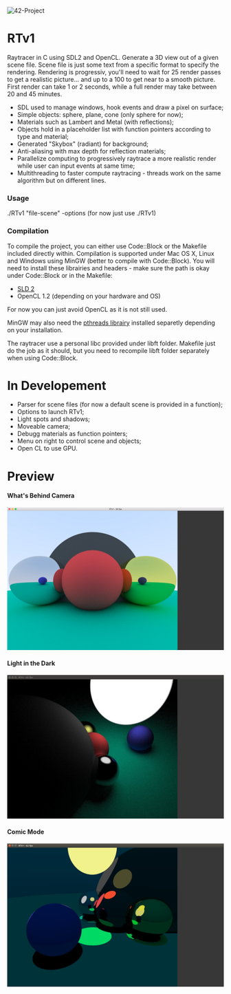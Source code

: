 ![42-Project](https://dl.dropboxusercontent.com/u/59532932/48-cole204220logo.png)
# RTv1
Raytracer in C using SDL2 and OpenCL. Generate a 3D view out of a given scene file. Scene file is just some text from a specific format to specify the rendering.
Rendering is progressiv, you'll need to wait for 25 render passes to get a realistic picture... and up to a 100 to get near to a smooth picture. First render can take 1 or 2 seconds, while a full render may take between 20 and 45 minutes.

- SDL used to manage windows, hook events and draw a pixel on surface;
- Simple objects: sphere, plane, cone (only sphere for now); 
- Materials such as Lambert and Metal (with reflections);
- Objects hold in a placeholder list with function pointers according to type and material;
- Generated "Skybox" (radiant) for background; 
- Anti-aliasing with max depth for reflection materials;
- Parallelize computing to progressively raytrace a more realistic render while user can input events at same time;
- Multithreading to faster compute raytracing - threads work on the same algorithm but on different lines.

### Usage

./RTv1 "file-scene" -options (for now just use ./RTv1)

### Compilation

To compile the project, you can either use Code::Block or the Makefile included directly within. Compilation is supported under Mac OS X, Linux and Windows using MinGW (better to compile with Code::Block).
You will need to install these librairies and headers - make sure the path is okay under Code::Block or in the Makefile:

- [SLD 2](https://www.libsdl.org/download-2.0.php)
- OpenCL 1.2 (depending on your hardware and OS)

For now you can just avoid OpenCL as it is not still used.

MinGW may also need the [pthreads librairy](http://www.mingw.org/wiki/pthreads_library) installed separetly depending on your installation.

The raytracer use a personal libc provided under libft folder. Makefile just do the job as it should, but you need to recompile libft folder separately when using Code::Block.

# In Developement

- Parser for scene files (for now a default scene is provided in a function);
- Options to launch RTv1;
- Light spots and shadows;
- Moveable camera;
- Debugg materials as function pointers;
- Menu on right to control scene and objects;
- Open CL to use GPU.

# Preview
#### What's Behind Camera
![preview1](rtv1-preview3.jpg)

#### Light in the Dark
![preview2](rtv1-preview5.jpg)

#### Comic Mode
![preview3](rtv1-preview4.jpg)

